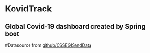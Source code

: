 # KovidTrack
## Global Covid-19 dashboard created by Spring boot

#Datasource from [github/CSSEGISandData](https://github.com/CSSEGISandData/COVID-19)
